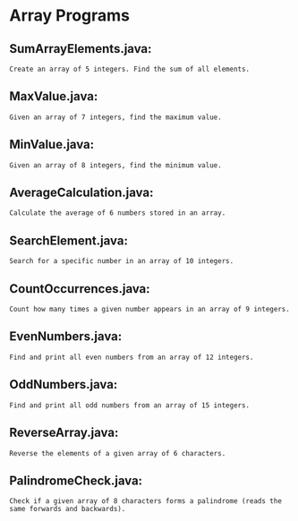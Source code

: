 # Array Programs
## SumArrayElements.java: 
    Create an array of 5 integers. Find the sum of all elements.
## MaxValue.java: 
    Given an array of 7 integers, find the maximum value.
## MinValue.java: 
    Given an array of 8 integers, find the minimum value.
## AverageCalculation.java: 
    Calculate the average of 6 numbers stored in an array.
## SearchElement.java: 
    Search for a specific number in an array of 10 integers.
## CountOccurrences.java: 
    Count how many times a given number appears in an array of 9 integers.
## EvenNumbers.java: 
    Find and print all even numbers from an array of 12 integers.
## OddNumbers.java: 
    Find and print all odd numbers from an array of 15 integers.
## ReverseArray.java: 
    Reverse the elements of a given array of 6 characters.
## PalindromeCheck.java: 
    Check if a given array of 8 characters forms a palindrome (reads the same forwards and backwards).